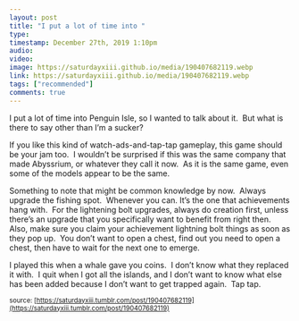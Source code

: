 ```yaml
---
layout: post
title: "I put a lot of time into "
type: 
timestamp: December 27th, 2019 1:10pm
audio: 
video: 
image: https://saturdayxiii.github.io/media/190407682119.webp
link: https://saturdayxiii.github.io/media/190407682119.webp
tags: ["recommended"]
comments: true
---
```

I put a lot of time into Penguin Isle, so I wanted to talk about it.  But what is there to say other than I’m a sucker?

If you like this kind of watch-ads-and-tap-tap gameplay, this game should be your jam too.  I wouldn’t be surprised if this was the same company that made Abyssrium, or whatever they call it now.  As it is the same game, even some of the models appear to be the same.

Something to note that might be common knowledge by now.  Always upgrade the fishing spot.  Whenever you can. It’s the one that achievements hang with.  For the lightening bolt upgrades, always do creation first, unless there’s an upgrade that you specifically want to benefit from right then.  Also, make sure you claim your achievement lightning bolt things as soon as they pop up.  You don’t want to open a chest, find out you need to open a chest, then have to wait for the next one to emerge.

I played this when a whale gave you coins.  I don’t know what they replaced it with.  I quit when I got all the islands, and I don’t want to know what else has been added because I don’t want to get trapped again.  Tap tap.

<small>source: [https://saturdayxiii.tumblr.com/post/190407682119](https://saturdayxiii.tumblr.com/post/190407682119)</small>